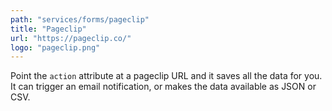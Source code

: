 ```yaml
---
path: "services/forms/pageclip"
title: "Pageclip"
url: "https://pageclip.co/"
logo: "pageclip.png"
---
```


Point the `action` attribute at a pageclip URL and it saves all the data for you. It can trigger an email notification, or makes the data available as JSON or CSV.
